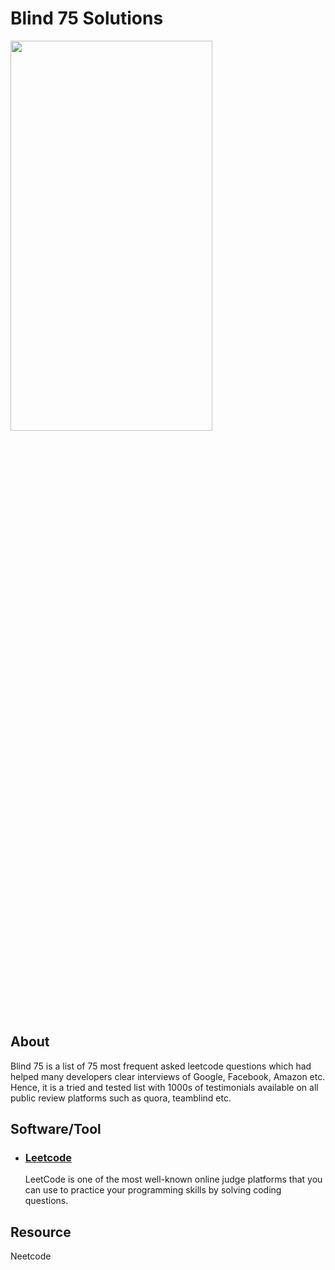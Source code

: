 # Blind 75 Solutions

<p>
  <img src="https://img.freepik.com/free-vector/brain-with-digital-circuit-programmer-with-laptop-machine-learning-artificial-intelligence-digital-brain-artificial-thinking-process-concept-vector-isolated-illustration_335657-2246.jpg?w=996&t=st=1664304040~exp=1664304640~hmac=119cf5e11950efddc59a3f69c4f736a70c3142af7e3ed5668cc998992e023525" width="80%" height="40%"/>
</p>

## About

Blind 75 is a list of 75 most frequent asked leetcode questions which had helped many developers clear interviews of Google, Facebook, Amazon etc. Hence, it is a tried and tested list with 1000s of testimonials available on all public review platforms such as quora, teamblind etc.

## Software/Tool

- ###  <a href="https://leetcode.com/" target="_blank">Leetcode</a>

  LeetCode is one of the most well-known online judge platforms that you can use to practice your programming skills by solving coding questions.
  
## Resource 

Neetcode
